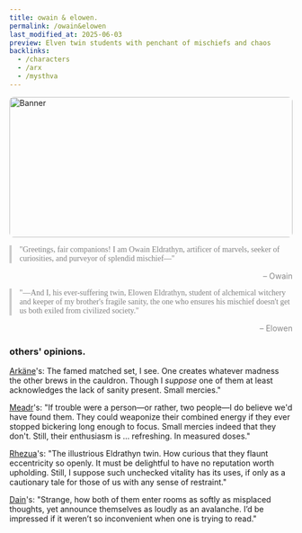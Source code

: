 ```yaml
---
title: owain & elowen.
permalink: /owain&elowen
last_modified_at: 2025-06-03
preview: Elven twin students with penchant of mischiefs and chaos
backlinks:
  - /characters
  - /arx
  - /mysthva
---
```

<div style="position:relative;width:100%;height:250px;overflow:hidden;border-radius:8px;">
  <img src="{{ site.baseurl }}/assets/twins20250506190521.jpg" alt="Banner" style="width:100%;height:100%;object-fit:cover;object-position:50% 70%;position:absolute;top:0;left:0;z-index:1;">
  <div style="position:absolute;top:-1000px;left:-1000px;width:3000px;height:3000px;background:linear-gradient(135deg, rgba(255,255,255,0) 45%, rgba(255,255,255,0.15) 50%, rgba(255,255,255,0) 55%);animation:shimmer 2.5s linear infinite;z-index:2;pointer-events:none;"></div>
</div>

<style>
@keyframes shimmer {
  0%   { transform: translate(-1500px, -1500px); }
  100% { transform: translate(1500px, 1500px); }
}
</style>

<div style="font-family: Georgia, serif; font-size: 1em; color: #808080; border-left: 4px solid #ccc; padding-left: 1em; margin: 1em 0;">"Greetings, fair companions! I am Owain Eldrathyn, artificer of marvels, seeker of curiosities, and purveyor of splendid mischief—"</div><span style="display: block; margin-top: 0.5em; text-align: right; color: #888;">– Owain</span>
<div style="font-family: Georgia, serif; font-size: 1em; color: #808080; border-left: 4px solid #ccc; padding-left: 1em; margin: 1em 0;">"—And I, his ever-suffering twin, Elowen Eldrathyn, student of alchemical witchery and keeper of my brother's fragile sanity, the one who ensures his mischief doesn't get us both exiled from civilized society."</div><span style="display: block; margin-top: 0.5em; text-align: right; color: #888;">– Elowen</span>

### others' opinions.
[Arkäne](/av-archive/arkane)'s: The famed matched set, I see. One creates whatever madness the other brews in the cauldron. Though I _suppose_ one of them at least acknowledges the lack of sanity present. Small mercies."

[Meadr](/av-archive/meadr)'s: "If trouble were a person—or rather, two people—I do believe we'd have found them. They could weaponize their combined energy if they ever stopped bickering long enough to focus. Small mercies indeed that they don't. Still, their enthusiasm is … refreshing. In measured doses."

[Rhezua](/av-archive/rhezua)'s: "The illustrious Eldrathyn twin. How curious that they flaunt eccentricity so openly. It must be delightful to have no reputation worth upholding. Still, I suppose such unchecked vitality has its uses, if only as a cautionary tale for those of us with any sense of restraint."

[Dain](/av-archive/dain)'s: "Strange, how both of them enter rooms as softly as misplaced thoughts, yet announce themselves as loudly as an avalanche. I’d be impressed if it weren’t so inconvenient when one is trying to read."
